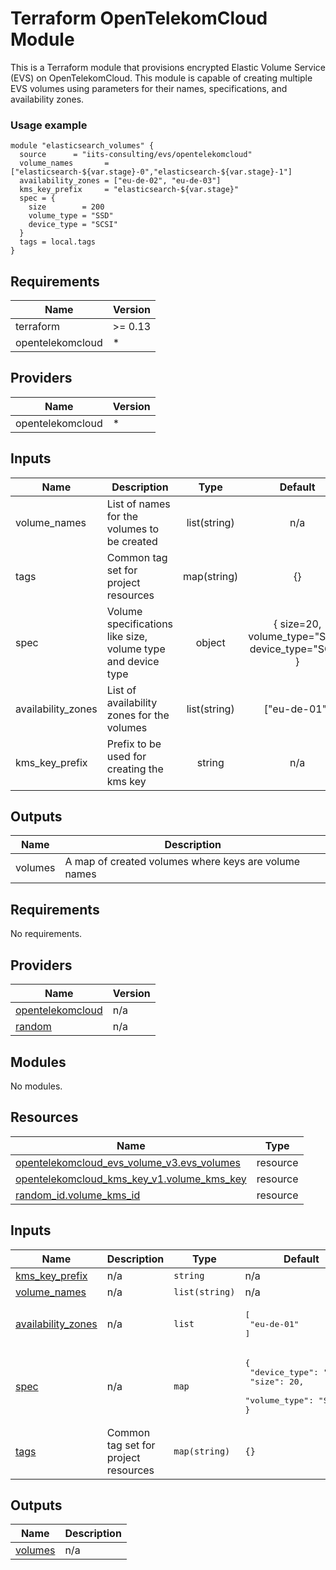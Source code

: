 # Terraform OpenTelekomCloud Module

This is a Terraform module that provisions encrypted Elastic Volume Service (EVS) on OpenTelekomCloud.
This module is capable of creating multiple EVS volumes using parameters for their names, specifications, and availability zones.

### Usage example

```hcl
module "elasticsearch_volumes" {
  source      = "iits-consulting/evs/opentelekomcloud"
  volume_names       = ["elasticsearch-${var.stage}-0","elasticsearch-${var.stage}-1"]
  availability_zones = ["eu-de-02", "eu-de-03"]
  kms_key_prefix     = "elasticsearch-${var.stage}"
  spec = {
    size        = 200
    volume_type = "SSD"
    device_type = "SCSI"
  }
  tags = local.tags
}
```

## Requirements

| Name             | Version |
| ---------------- | ------- |
| terraform        | >= 0.13 |
| opentelekomcloud | \*      |

## Providers

| Name             | Version |
| ---------------- | ------- |
| opentelekomcloud | \*      |

## Inputs

| Name               | Description                                                  |     Type     |                      Default                       | Required |
| ------------------ | ------------------------------------------------------------ | :----------: | :------------------------------------------------: | :------: |
| volume_names       | List of names for the volumes to be created                  | list(string) |                        n/a                         |   yes    |
| tags               | Common tag set for project resources                         | map(string)  |                         {}                         |    no    |
| spec               | Volume specifications like size, volume type and device type |    object    | { size=20, volume_type="SSD", device_type="SCSI" } |    no    |
| availability_zones | List of availability zones for the volumes                   | list(string) |                    ["eu-de-01"]                    |    no    |
| kms_key_prefix     | Prefix to be used for creating the kms key                   |    string    |                        n/a                         |   yes    |

## Outputs

| Name    | Description                                          |
| ------- | ---------------------------------------------------- |
| volumes | A map of created volumes where keys are volume names |

<!-- BEGIN_TF_DOCS -->

## Requirements

No requirements.

## Providers

| Name                                                                                    | Version |
| --------------------------------------------------------------------------------------- | ------- |
| <a name="provider_opentelekomcloud"></a> [opentelekomcloud](#provider_opentelekomcloud) | n/a     |
| <a name="provider_random"></a> [random](#provider_random)                               | n/a     |

## Modules

No modules.

## Resources

| Name                                                                                                                                                        | Type     |
| ----------------------------------------------------------------------------------------------------------------------------------------------------------- | -------- |
| [opentelekomcloud_evs_volume_v3.evs_volumes](https://registry.terraform.io/providers/opentelekomcloud/opentelekomcloud/latest/docs/resources/evs_volume_v3) | resource |
| [opentelekomcloud_kms_key_v1.volume_kms_key](https://registry.terraform.io/providers/opentelekomcloud/opentelekomcloud/latest/docs/resources/kms_key_v1)    | resource |
| [random_id.volume_kms_id](https://registry.terraform.io/providers/hashicorp/random/latest/docs/resources/id)                                                | resource |

## Inputs

| Name                                                                                    | Description                          | Type           | Default                                                                                   | Required |
| --------------------------------------------------------------------------------------- | ------------------------------------ | -------------- | ----------------------------------------------------------------------------------------- | :------: |
| <a name="input_kms_key_prefix"></a> [kms_key_prefix](#input_kms_key_prefix)             | n/a                                  | `string`       | n/a                                                                                       |   yes    |
| <a name="input_volume_names"></a> [volume_names](#input_volume_names)                   | n/a                                  | `list(string)` | n/a                                                                                       |   yes    |
| <a name="input_availability_zones"></a> [availability_zones](#input_availability_zones) | n/a                                  | `list`         | <pre>[<br/> "eu-de-01"<br/>]</pre>                                                        |    no    |
| <a name="input_spec"></a> [spec](#input_spec)                                           | n/a                                  | `map`          | <pre>{<br/> "device_type": "SCSI",<br/> "size": 20,<br/> "volume_type": "SSD"<br/>}</pre> |    no    |
| <a name="input_tags"></a> [tags](#input_tags)                                           | Common tag set for project resources | `map(string)`  | `{}`                                                                                      |    no    |

## Outputs

| Name                                                     | Description |
| -------------------------------------------------------- | ----------- |
| <a name="output_volumes"></a> [volumes](#output_volumes) | n/a         |

<!-- END_TF_DOCS -->

